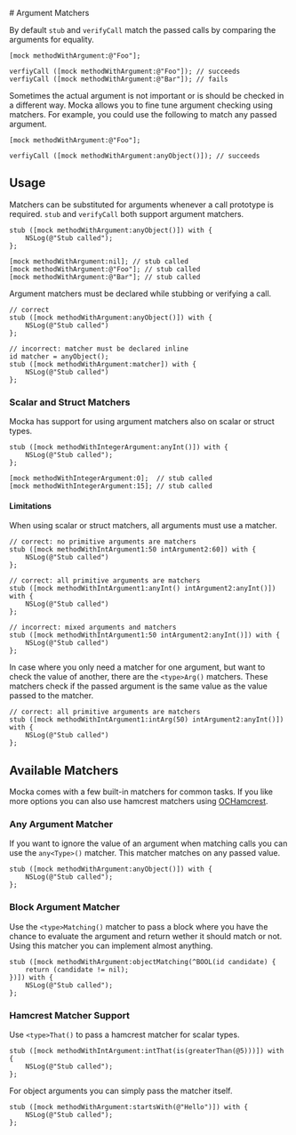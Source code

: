 # Argument Matchers

By default `stub` and `verifyCall` match the passed calls by comparing the arguments for equality.

    [mock methodWithArgument:@"Foo"];
    
    verfiyCall ([mock methodWithArgument:@"Foo"]); // succeeds
    verfiyCall ([mock methodWithArgument:@"Bar"]); // fails

Sometimes the actual argument is not important or is should be checked in a different way. Mocka allows you to fine tune argument checking using matchers. For example, you could use the following to match any passed argument.

    [mock methodWithArgument:@"Foo"];
    
    verfiyCall ([mock methodWithArgument:anyObject()]); // succeeds


## Usage

Matchers can be substituted for arguments whenever a call prototype is required. `stub` and `verifyCall` both support argument matchers.

    stub ([mock methodWithArgument:anyObject()]) with {
        NSLog(@"Stub called");
    };
    
    [mock methodWithArgument:nil]; // stub called
    [mock methodWithArgument:@"Foo"]; // stub called
    [mock methodWithArgument:@"Bar"]; // stub called

Argument matchers must be declared while stubbing or verifying a call.

    // correct
    stub ([mock methodWithArgument:anyObject()]) with {
        NSLog(@"Stub called")
    };
    
    // incorrect: matcher must be declared inline
    id matcher = anyObject();
    stub ([mock methodWithArgument:matcher]) with {
        NSLog(@"Stub called")
    };


### Scalar and Struct Matchers

Mocka has support for using argument matchers also on scalar or struct types.

    stub ([mock methodWithIntegerArgument:anyInt()]) with {
        NSLog(@"Stub called");
    };
    
    [mock methodWithIntegerArgument:0];  // stub called
    [mock methodWithIntegerArgument:15]; // stub called


#### Limitations

When using scalar or struct matchers, all arguments must use a matcher.

    // correct: no primitive arguments are matchers
    stub ([mock methodWithIntArgument1:50 intArgument2:60]) with {
        NSLog(@"Stub called")
    };
    
    // correct: all primitive arguments are matchers
    stub ([mock methodWithIntArgument1:anyInt() intArgument2:anyInt()]) with {
        NSLog(@"Stub called")
    };
    
    // incorrect: mixed arguments and matchers
    stub ([mock methodWithIntArgument1:50 intArgument2:anyInt()]) with {
        NSLog(@"Stub called")
    };

In case where you only need a matcher for one argument, but want to check the value of another, there are the `<type>Arg()` matchers. These matchers check if the passed argument is the same value as the value passed to the matcher.

    // correct: all primitive arguments are matchers
    stub ([mock methodWithIntArgument1:intArg(50) intArgument2:anyInt()]) with {
        NSLog(@"Stub called")
    };


## Available Matchers

Mocka comes with a few built-in matchers for common tasks. If you like more options you can also use hamcrest matchers using [OCHamcrest](https://github.com/hamcrest/OCHamcrest).


### Any Argument Matcher

If you want to ignore the value of an argument when matching calls you can use the `any<Type>()` matcher. This matcher matches on any passed value.

    stub ([mock methodWithArgument:anyObject()]) with {
        NSLog(@"Stub called");
    };


### Block Argument Matcher

Use the `<type>Matching()` matcher to pass a block where you have the chance to evaluate the argument and return wether it should match or not. Using this matcher you can implement almost anything.

    stub ([mock methodWithArgument:objectMatching(^BOOL(id candidate) {
        return (candidate != nil);
    })]) with {
        NSLog(@"Stub called");
    };


### Hamcrest Matcher Support

Use `<type>That()` to pass a hamcrest matcher for scalar types.

    stub ([mock methodWithIntArgument:intThat(is(greaterThan(@5)))]) with {
        NSLog(@"Stub called");
    };

For object arguments you can simply pass the matcher itself.

    stub ([mock methodWithArgument:startsWith(@"Hello")]) with {
        NSLog(@"Stub called");
    };
